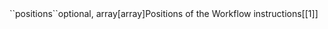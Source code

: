<tr><td>``positions``</td><td>optional, array[array]</td><td>Positions of the Workflow instructions<td>[[1]]</td><td></td></tr>
    